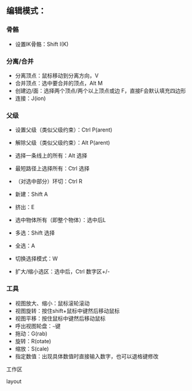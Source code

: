 ## 编辑模式：

### 骨骼
- 设置IK骨骼：Shift I(K)

### 分离/合并
- 分离顶点：鼠标移动到分离方向，V
- 合并顶点：选中要合并的顶点，Alt M
- 创建边/面：选择两个顶点/两个以上顶点或边 F，直接F会默认填充四边形
- 连接：J(ion)

### 父级

- 设置父级（类似父级约束）：Ctrl P(arent)
- 解除父级（类似父级约束）：Alt P(arent)

- 选择一条线上的所有：Alt 选择
- 最短路径上选择所有：Ctrl 选择
- （对选中部分）环切：Ctrl R
- 新建：Shift A
- 挤出：E
- 选中物体所有（即整个物体）：选中后L
- 多选：Shift 选择
- 全选：A
- 切换选择模式：W
- 扩大/缩小选区：选中后，Ctrl 数字区+/-

### 工具

- 视图放大、缩小：鼠标滚轮滚动
- 视图旋转：按住shift+鼠标中键然后移动鼠标
- 视图平移：按住鼠标中键然后移动鼠标
- 呼出视图轮盘：`~`键
- 拖动：G(rab)
- 旋转：R(otate)
- 缩放：S(cale)
- 指定数值：出现具体数值时直接输入数字，也可以退格键修改

工作区

layout
